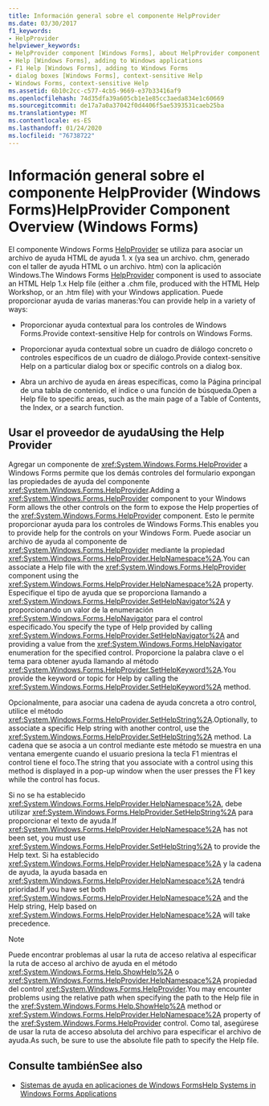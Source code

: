 ```yaml
---
title: Información general sobre el componente HelpProvider
ms.date: 03/30/2017
f1_keywords:
- HelpProvider
helpviewer_keywords:
- HelpProvider component [Windows Forms], about HelpProvider component
- Help [Windows Forms], adding to Windows applications
- F1 Help [Windows Forms], adding to Windows Forms
- dialog boxes [Windows Forms], context-sensitive Help
- Windows Forms, context-sensitive Help
ms.assetid: 6b10c2cc-c577-4cb5-9669-e37b33416af9
ms.openlocfilehash: 74d35dfa39a605cb1e1e85cc3aeda834e1c60669
ms.sourcegitcommit: de17a7a0a37042f0d4406f5ae5393531caeb25ba
ms.translationtype: MT
ms.contentlocale: es-ES
ms.lasthandoff: 01/24/2020
ms.locfileid: "76738722"
---
```

# <a name="helpprovider-component-overview-windows-forms"></a><span data-ttu-id="9dd71-102">Información general sobre el componente HelpProvider (Windows Forms)</span><span class="sxs-lookup"><span data-stu-id="9dd71-102">HelpProvider Component Overview (Windows Forms)</span></span>
<span data-ttu-id="9dd71-103">El componente Windows Forms [HelpProvider](helpprovider-component-windows-forms.md) se utiliza para asociar un archivo de ayuda HTML de ayuda 1. x (ya sea un archivo. chm, generado con el taller de ayuda HTML o un archivo. htm) con la aplicación Windows.</span><span class="sxs-lookup"><span data-stu-id="9dd71-103">The Windows Forms [HelpProvider](helpprovider-component-windows-forms.md) component is used to associate an HTML Help 1.x Help file (either a .chm file, produced with the HTML Help Workshop, or an .htm file) with your Windows application.</span></span> <span data-ttu-id="9dd71-104">Puede proporcionar ayuda de varias maneras:</span><span class="sxs-lookup"><span data-stu-id="9dd71-104">You can provide help in a variety of ways:</span></span>  
  
- <span data-ttu-id="9dd71-105">Proporcionar ayuda contextual para los controles de Windows Forms.</span><span class="sxs-lookup"><span data-stu-id="9dd71-105">Provide context-sensitive Help for controls on Windows Forms.</span></span>  
  
- <span data-ttu-id="9dd71-106">Proporcionar ayuda contextual sobre un cuadro de diálogo concreto o controles específicos de un cuadro de diálogo.</span><span class="sxs-lookup"><span data-stu-id="9dd71-106">Provide context-sensitive Help on a particular dialog box or specific controls on a dialog box.</span></span>  
  
- <span data-ttu-id="9dd71-107">Abra un archivo de ayuda en áreas específicas, como la Página principal de una tabla de contenido, el índice o una función de búsqueda.</span><span class="sxs-lookup"><span data-stu-id="9dd71-107">Open a Help file to specific areas, such as the main page of a Table of Contents, the Index, or a search function.</span></span>  
  
## <a name="using-the-help-provider"></a><span data-ttu-id="9dd71-108">Usar el proveedor de ayuda</span><span class="sxs-lookup"><span data-stu-id="9dd71-108">Using the Help Provider</span></span>  
 <span data-ttu-id="9dd71-109">Agregar un componente de <xref:System.Windows.Forms.HelpProvider> a Windows Forms permite que los demás controles del formulario expongan las propiedades de ayuda del componente <xref:System.Windows.Forms.HelpProvider>.</span><span class="sxs-lookup"><span data-stu-id="9dd71-109">Adding a <xref:System.Windows.Forms.HelpProvider> component to your Windows Form allows the other controls on the form to expose the Help properties of the <xref:System.Windows.Forms.HelpProvider> component.</span></span> <span data-ttu-id="9dd71-110">Esto le permite proporcionar ayuda para los controles de Windows Forms.</span><span class="sxs-lookup"><span data-stu-id="9dd71-110">This enables you to provide help for the controls on your Windows Form.</span></span> <span data-ttu-id="9dd71-111">Puede asociar un archivo de ayuda al componente de <xref:System.Windows.Forms.HelpProvider> mediante la propiedad <xref:System.Windows.Forms.HelpProvider.HelpNamespace%2A>.</span><span class="sxs-lookup"><span data-stu-id="9dd71-111">You can associate a Help file with the <xref:System.Windows.Forms.HelpProvider> component using the <xref:System.Windows.Forms.HelpProvider.HelpNamespace%2A> property.</span></span> <span data-ttu-id="9dd71-112">Especifique el tipo de ayuda que se proporciona llamando a <xref:System.Windows.Forms.HelpProvider.SetHelpNavigator%2A> y proporcionando un valor de la enumeración <xref:System.Windows.Forms.HelpNavigator> para el control especificado.</span><span class="sxs-lookup"><span data-stu-id="9dd71-112">You specify the type of Help provided by calling <xref:System.Windows.Forms.HelpProvider.SetHelpNavigator%2A> and providing a value from the <xref:System.Windows.Forms.HelpNavigator> enumeration for the specified control.</span></span> <span data-ttu-id="9dd71-113">Proporcione la palabra clave o el tema para obtener ayuda llamando al método <xref:System.Windows.Forms.HelpProvider.SetHelpKeyword%2A>.</span><span class="sxs-lookup"><span data-stu-id="9dd71-113">You provide the keyword or topic for Help by calling the <xref:System.Windows.Forms.HelpProvider.SetHelpKeyword%2A> method.</span></span>  
  
 <span data-ttu-id="9dd71-114">Opcionalmente, para asociar una cadena de ayuda concreta a otro control, utilice el método <xref:System.Windows.Forms.HelpProvider.SetHelpString%2A>.</span><span class="sxs-lookup"><span data-stu-id="9dd71-114">Optionally, to associate a specific Help string with another control, use the <xref:System.Windows.Forms.HelpProvider.SetHelpString%2A> method.</span></span> <span data-ttu-id="9dd71-115">La cadena que se asocia a un control mediante este método se muestra en una ventana emergente cuando el usuario presiona la tecla F1 mientras el control tiene el foco.</span><span class="sxs-lookup"><span data-stu-id="9dd71-115">The string that you associate with a control using this method is displayed in a pop-up window when the user presses the F1 key while the control has focus.</span></span>  
  
 <span data-ttu-id="9dd71-116">Si no se ha establecido <xref:System.Windows.Forms.HelpProvider.HelpNamespace%2A>, debe utilizar <xref:System.Windows.Forms.HelpProvider.SetHelpString%2A> para proporcionar el texto de ayuda.</span><span class="sxs-lookup"><span data-stu-id="9dd71-116">If <xref:System.Windows.Forms.HelpProvider.HelpNamespace%2A> has not been set, you must use <xref:System.Windows.Forms.HelpProvider.SetHelpString%2A> to provide the Help text.</span></span> <span data-ttu-id="9dd71-117">Si ha establecido <xref:System.Windows.Forms.HelpProvider.HelpNamespace%2A> y la cadena de ayuda, la ayuda basada en <xref:System.Windows.Forms.HelpProvider.HelpNamespace%2A> tendrá prioridad.</span><span class="sxs-lookup"><span data-stu-id="9dd71-117">If you have set both <xref:System.Windows.Forms.HelpProvider.HelpNamespace%2A> and the Help string, Help based on <xref:System.Windows.Forms.HelpProvider.HelpNamespace%2A> will take precedence.</span></span>  
  
> [!NOTE]
> <span data-ttu-id="9dd71-118">Puede encontrar problemas al usar la ruta de acceso relativa al especificar la ruta de acceso al archivo de ayuda en el método <xref:System.Windows.Forms.Help.ShowHelp%2A> o <xref:System.Windows.Forms.HelpProvider.HelpNamespace%2A> propiedad del control <xref:System.Windows.Forms.HelpProvider>.</span><span class="sxs-lookup"><span data-stu-id="9dd71-118">You may encounter problems using the relative path when specifying the path to the Help file in the <xref:System.Windows.Forms.Help.ShowHelp%2A> method or <xref:System.Windows.Forms.HelpProvider.HelpNamespace%2A> property of the <xref:System.Windows.Forms.HelpProvider> control.</span></span> <span data-ttu-id="9dd71-119">Como tal, asegúrese de usar la ruta de acceso absoluta del archivo para especificar el archivo de ayuda.</span><span class="sxs-lookup"><span data-stu-id="9dd71-119">As such, be sure to use the absolute file path to specify the Help file.</span></span>  
  
## <a name="see-also"></a><span data-ttu-id="9dd71-120">Consulte también</span><span class="sxs-lookup"><span data-stu-id="9dd71-120">See also</span></span>

- [<span data-ttu-id="9dd71-121">Sistemas de ayuda en aplicaciones de Windows Forms</span><span class="sxs-lookup"><span data-stu-id="9dd71-121">Help Systems in Windows Forms Applications</span></span>](../advanced/help-systems-in-windows-forms-applications.md)

